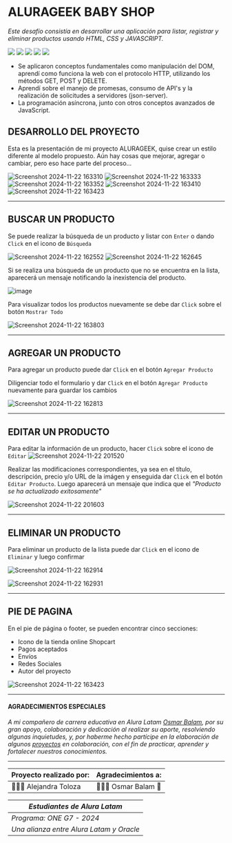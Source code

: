 <h1>ALURAGEEK BABY SHOP</h1>

*Este desafío consistía en desarrollar una aplicación para listar, registrar y eliminar productos usando HTML, CSS y JAVASCRIPT.*

<div align="left">
    <img src="https://img.shields.io/badge/JavaScript-FEFF01?logo=javascript&logoColor=000000&style=for-the-badge"/>
    <img src="https://img.shields.io/badge/HTML-EC6231?logo=html5&logoColor=FFFFFF&style=for-the-badge" />
    <img src="https://img.shields.io/badge/CSS-01A3D8?logo=css3&logoColor=FFFFFF&style=for-the-badge" />
    <img src="https://img.shields.io/badge/Node.js-08AC0A?logo=node.js&logoColor=000000&style=for-the-badge" />
    <img src="https://img.shields.io/badge/OpenAI-98d4bc?logo=openai&logoColor=000000&style=for-the-badge" />
</div>


* Se aplicaron conceptos fundamentales como manipulación del DOM, aprendí como funciona la web con el protocolo HTTP, utilizando los métodos GET, POST y DELETE.
* Aprendí sobre el manejo de promesas, consumo de API's y la realización de solicitudes a servidores (json-server).
* La programación asíncrona, junto con otros conceptos avanzados de JavaScript.


<h2>DESARROLLO DEL PROYECTO</h2>

Esta es la presentación de mi proyecto ALURAGEEK, quise crear un estilo diferente al modelo propuesto.
Aún hay cosas que mejorar, agregar o cambiar, pero eso hace parte del proceso...


![Screenshot 2024-11-22 163310](https://github.com/user-attachments/assets/a95632d0-3a87-4da9-803f-5af0dd93658b)
![Screenshot 2024-11-22 163333](https://github.com/user-attachments/assets/75e6bef6-ae3a-4b25-89df-e752129902ef)
![Screenshot 2024-11-22 163352](https://github.com/user-attachments/assets/a5b27dfe-d7e0-413b-ad16-a6440b4d976f)
![Screenshot 2024-11-22 163410](https://github.com/user-attachments/assets/e3daf609-3fde-4e22-b366-5c2ab189180f)
![Screenshot 2024-11-22 163423](https://github.com/user-attachments/assets/8f8cbe54-d4c9-49df-9b28-b7cecab8561d)

_______________________________________________________________________

<h2>BUSCAR UN PRODUCTO</h2>

Se puede realizar la búsqueda de un producto y listar con `Enter` o dando `Click` en el icono de `Búsqueda`

![Screenshot 2024-11-22 162552](https://github.com/user-attachments/assets/3cff595c-e847-403e-90fd-497da2d633a0)
![Screenshot 2024-11-22 162645](https://github.com/user-attachments/assets/839e52b3-7bce-4a41-bb7d-a06bdde85b13)


Si se realiza una búsqueda de un producto que no se encuentra en la lista, aparecerá un mensaje notificando la inexistencia del producto.

![image](https://github.com/user-attachments/assets/af45d4c7-41d9-4260-8dcb-3fdbd0c5ccc6)


Para visualizar todos los productos nuevamente se debe dar `Click` sobre el botón `Mostrar Todo`

![Screenshot 2024-11-22 163803](https://github.com/user-attachments/assets/3264c09e-bc94-45ed-9b19-6b0846e965d8)

_______________________________________________________________________

<h2>AGREGAR UN PRODUCTO</h2>

Para agregar un producto puede dar `Click` en el botón `Agregar Producto`

Diligenciar todo el formulario y dar `Click` en el botón `Agregar Producto` nuevamente para guardar los cambios

![Screenshot 2024-11-22 162813](https://github.com/user-attachments/assets/12291851-7ce2-4dbd-b51b-c184d7604396)

_______________________________________________________________________

<h2>EDITAR UN PRODUCTO</h2>

Para editar la información de un producto, hacer `Click` sobre el icono de `Editar`
![Screenshot 2024-11-22 201520](https://github.com/user-attachments/assets/c941d5a1-8484-4c03-819d-fe4c9b3cd4c7)

Realizar las modificaciones correspondientes, ya sea en el título, descripción, precio y/o URL de la imágen y enseguida dar `Click` en el botón `Editar Producto`.
Luego aparecerá un mensaje que indica que el _"Producto se ha actualizado exitosamente"_

![Screenshot 2024-11-22 201603](https://github.com/user-attachments/assets/87fbe303-a55b-4e42-a2e9-8b067cec1455)



_______________________________________________________________________

<h2>ELIMINAR UN PRODUCTO</h2>

Para eliminar un producto de la lista puede dar `Click` en el icono de `Eliminar` y luego confirmar

![Screenshot 2024-11-22 162914](https://github.com/user-attachments/assets/399b3b04-1892-40a8-a375-9e90b8039b0b)

![Screenshot 2024-11-22 162931](https://github.com/user-attachments/assets/feba5b7a-36a6-46a8-89ba-c429dcf4bb15)

_______________________________________________________________________

<h2>PIE DE PAGINA</h2>

En el pie de página o footer, se pueden encontrar cinco secciones:
* Icono de la tienda online Shopcart
* Pagos aceptados
* Envíos
* Redes Sociales
* Autor del proyecto

![Screenshot 2024-11-22 163423](https://github.com/user-attachments/assets/fb7377f9-1d30-404c-844a-5f83c66deb7e)

_______________________________________________________________________


<h4>AGRADECIMIENTOS ESPECIALES</h4>

_A mi compañero de carrera educativa en Alura Latam [Osmar Balam](https://github.com/OsmarPE), por su gran apoyo, colaboración y dedicación al realizar su aporte, resolviendo algunas inquietudes, y, por haberme hecho partícipe en la elaboración de algunos [proyectos](https://github.com/AlejitaToloza/Recetas) en colaboración, con el fin de practicar, aprender y fortalecer nuestros conocimientos._

_______________________________________________________________________

| Proyecto realizado por:| Agradecimientos a: |
|----|----|
|👩🏻‍💻 Alejandra Toloza | 👨🏻‍💻 Osmar Balam 🥇 |


| _Estudiantes de Alura Latam_ |
|----|
| _Programa:_ _ONE G7 - 2024_ |
| _*Una alianza entre Alura Latam y Oracle*_ |

